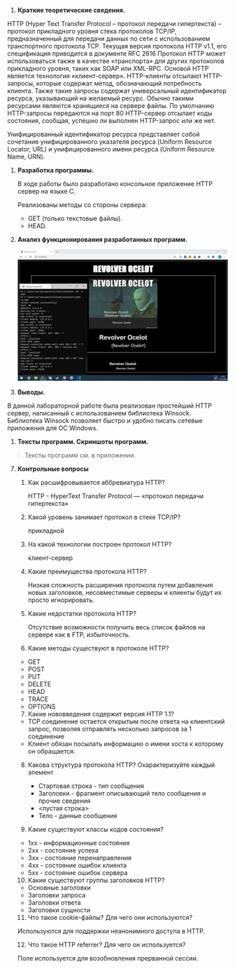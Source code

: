 1. **Краткие теоретические сведения.**

HTTP (Hyper Text Transfer Protocol – протокол передачи гипертекста) – протокол прикладного уровня стека протоколов TCP/IP, предназначенный для передачи данных по сети с использованием транспортного протокола TCP. Текущая версия протокола HTTP v1.1, его спецификация приводится в документе RFC 2616 Протокол HTTP может использоваться также в качестве «транспорта» для других протоколов прикладного уровня, таких как SOAP или XML-RPC. Основой HTTP является технология «клиент-сервер». HTTP-клиенты отсылают HTTP-запросы, которые содержат метод, обозначающий потребность клиента. Также такие запросы содержат универсальный идентификатор ресурса, указывающий на желаемый ресурс. Обычно такими ресурсами являются хранящиеся на сервере файлы. По умолчанию HTTP-запросы передаются на порт 80 HTTP-сервер отсылает коды состояния, сообщая, успешно ли выполнен HTTP-запрос или же нет.

Унифицированный идентификатор ресурса представляет собой сочетание унифицированного указателя ресурса (Uniform Resource Locator, URL) и унифицированного имени ресурса (Uniform Resource Name, URN).

1. **Разработка программы.**

    В ходе работы было разработано консольное приложение HTTP сервер на языке С.

    Реализованы методы со стороны сервера:

    * GET (только текстовые файлы).
    * HEAD.

2. **Анализ функционирования разработанных программ.**

    ![Пример работы программы](./files/result.jpg)

3. **Выводы.**

В данной лабораторной работе была реализован простейший HTTP сервер, написанный с использованием библиотека Winsock. Библиотека Winsock позволяет быстро и удобно писать сетевые приложения для ОС Windows. 

1. **Тексты программ. Скриншоты программ.**

>Тексты программ см. в приложении.

7. **Контрольные вопросы**

   1. Как расшифровывается аббревиатура HTTP?

      HTTP - HyperText Transfer Protocol — «протокол передачи гипертекста»

   2. Какой уровень занимает протокол в стеке TCP/IP?

      прикладной

   3. На какой технологии построен протокол HTTP?

      клиент-сервер

   4. Какие преимущества протокола HTTP?

      Низкая сложность расширения протокола путем добавления новых заголовков, несовместимые серверы и клиенты будут их просто игнорировать.

   5. Какие недостатки протокола HTTP?

      Отсутствие возможности получить весь список файлов на сервере как в FTP, избыточность.

   6. Какие методы существуют в протоколе HTTP?

    * GET
    * POST
    * PUT
    * DELETE
    * HEAD
    * TRACE
    * OPTIONS

   7. Какие нововведения содержит версия HTTP 1.1?

    * TCP соединение остается открытым после ответа на клиентский запрос, позволяя отправлять несколько запросов за 1 соединение
    * Клиент обязан посылать информацию о имени хоста к которому он обращается.

   8. Какова структура протокола HTTP? Охарактеризуйте каждый элемент

      * Стартовая строка - тип сообщения
      * Заголовки - фрагмент описывающий тело сообщения и прочие сведения
      * <пустая строка>
      * Тело - данные сообщения

   9.  Какие существуют классы кодов состояния?

      * 1хх - информационные состояния
      * 2хх - состояние успеха
      * 3хх - состояние перенаправления
      * 4хх - состояние ошибок клиента
      * 5хх - состояние ошибок сервера

   10. Какие существуют группы заголовков HTTP?

      * Основные заголовки
      * Заголовки запроса
      * Заголовки ответа
      * Заголовки сущности

   11. Что такое cookie-файлы? Для чего они используются?

      Используются для поддержки неанонимного доступа в HTTP.

   12. Что такое HTTP referrer? Для чего он используется?

      Поле используется для возобновления прерванной сессии.
